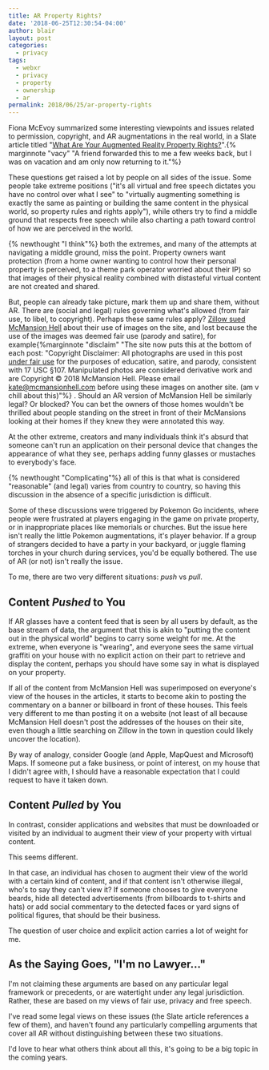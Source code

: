 ```yaml
---
title: AR Property Rights?
date: '2018-06-25T12:30:54-04:00'
author: blair
layout: post
categories:
  - privacy
tags:
  - webxr
  - privacy
  - property
  - ownership
  - ar
permalink: 2018/06/25/ar-property-rights
---
```

Fiona McEvoy summarized some interesting viewpoints and issues related to permission, copyright, and AR augmentations in the real world, in a Slate article titled "[What Are Your Augmented Reality Property Rights?](https://amp.slate.com/technology/2018/06/can-you-prevent-augmented-reality-ads-from-appearing-on-your-house.html)".{% marginnote "vacy" "A friend forwarded this to me a few weeks back, but I was on vacation and am only now returning to it."%}

These questions get raised a lot by people on all sides of the issue.  Some people take extreme positions ("it's all virtual and free speech dictates you have no control over what I see" to "virtually augmenting something is exactly the same as painting or building the same content in the physical world, so property rules and rights apply"), while others try to find a middle ground that respects free speech while also charting a path toward control of how we are perceived in the world.

{% newthought "I think"%} both the extremes, and many of the attempts at navigating a middle ground, miss the point. Property owners want protection (from a home owner wanting to control how their personal property is perceived, to a theme park operator worried about their IP) so that images of their physical reality combined with distasteful virtual content are not created and shared.  

But, people can already take picture, mark them up and share them, without AR. There are (social and legal) rules governing what's allowed (from fair use, to libel, to copyright).  Perhaps these same rules apply?  [Zillow sued McMansion Hell](http://mcmansionhell.com/) about their use of images on the site, and lost because the use of the images was deemed fair use (parody and satire), for example{%marginnote "disclaim" "The site now puts this at the bottom of each post: \"Copyright Disclaimer: All photographs are used in this post [under fair use](http://t.umblr.com/redirect?z=https%3A%2F%2Fwww.eff.org%2Fdeeplinks%2F2017%2F06%2Fmcmansion-hell-responds-zillows-unfounded-legal-claims&t=MjU3OTdiODkyYjAyZTZiOWIxZDViNGU2NjlkMWJiMDY0YWFhODliMSxPcU1rdDhqdw%3D%3D&b=t%3Axr6clbX55Ubs9hOlKCYFqQ&p=http%3A%2F%2Fmcmansionhell.com%2Fpost%2F165282052346%2F50-states-of-mcmansion-hell-special-top-20-new&m=1) for the purposes of education, satire, and parody, consistent with 17 USC &sect;107. Manipulated photos are considered derivative work and are Copyright &copy; 2018 McMansion Hell. Please email kate@mcmansionhell.com before using these images on another site. (am v chill about this)"%} .  Should an AR version of McMansion Hell be similarly legal?  Or blocked?  You can bet the owners of those homes wouldn't be thrilled about people standing on the street in front of their McMansions looking at their homes if they knew they were annotated this way. 

At the other extreme, creators and many individuals think it's absurd that someone can't run an application on their personal device that changes the appearance of what they see, perhaps adding funny glasses or mustaches to everybody's face.  

{% newthought "Complicating"%} all of this is that what is considered "reasonable" (and legal) varies from country to country, so having this discussion in the absence of a specific jurisdiction is difficult. 

Some of these discussions were triggered by Pokemon Go incidents, where people were frustrated at players engaging in the game on private property, or in inappropriate places like memorials or churches.  But the issue here isn't really the little Pokemon augmentations, it's player behavior.  If a group of strangers decided to have a party in your backyard, or juggle flaming torches in your church during services, you'd be equally bothered.  The use of AR (or not) isn't really the issue.

To me, there are two very different situations: _push_ vs _pull_.

## Content _Pushed_ to You

If AR glasses have a content feed that is seen by all users by default, as the base stream of data, the argument that this is akin to "putting the content out in the physical world" begins to carry some weight for me. At the extreme, when everyone is "wearing", and everyone sees the same virtual graffiti on your house with no explicit action on their part to retrieve and display the content, perhaps you should have some say in what is displayed on your property.  

If all of the content from McMansion Hell was superimposed on everyone's view of the houses in the articles, it starts to become akin to posting the commentary on a banner or billboard in front of these houses.  This feels very different to me than posting it on a website (not least of all because McMansion Hell doesn't post the addresses of the houses on their site, even though a little searching on Zillow in the town in question could likely uncover the location).

By way of analogy, consider Google (and Apple, MapQuest and Microsoft) Maps.  If someone put a fake business, or point of interest, on my house that I didn't agree with, I should have a reasonable expectation that I could request to have it taken down.

## Content _Pulled_ by You

In contrast, consider applications and websites that must be downloaded or visited by an individual to augment their view of your property with virtual content. 

This seems different.  

In that case, an individual has chosen to augment their view of the world with a certain kind of content, and if that content isn't otherwise illegal, who's to say they can't view it? If someone chooses to give everyone beards, hide all detected advertisements (from billboards to t-shirts and hats) or add social commentary to the detected faces or yard signs of political figures, that should be their business.  
 
The question of user choice and explicit action carries a lot of weight for me.
 
## As the Saying Goes, "I'm no Lawyer..."

I'm not claiming these arguments are based on any particular legal framework or precedents, or are watertight under any legal jurisdiction. Rather, these are based on my views of fair use, privacy and free speech.

I've read some legal views on these issues (the Slate article references a few of them), and haven't found any particularly compelling arguments that cover all AR without distinguishing between these two situations.  


I'd love to hear what others think about all this, it's going to be a big topic in the coming years.
